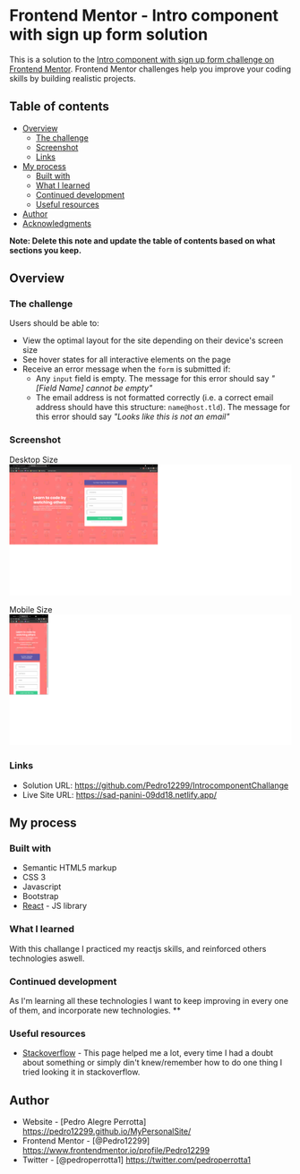 # Frontend Mentor - Intro component with sign up form solution

This is a solution to the [Intro component with sign up form challenge on Frontend Mentor](https://www.frontendmentor.io/challenges/intro-component-with-signup-form-5cf91bd49edda32581d28fd1). Frontend Mentor challenges help you improve your coding skills by building realistic projects. 

## Table of contents

- [Overview](#overview)
  - [The challenge](#the-challenge)
  - [Screenshot](#screenshot)
  - [Links](#links)
- [My process](#my-process)
  - [Built with](#built-with)
  - [What I learned](#what-i-learned)
  - [Continued development](#continued-development)
  - [Useful resources](#useful-resources)
- [Author](#author)
- [Acknowledgments](#acknowledgments)

**Note: Delete this note and update the table of contents based on what sections you keep.**

## Overview

### The challenge

Users should be able to:

- View the optimal layout for the site depending on their device's screen size
- See hover states for all interactive elements on the page
- Receive an error message when the `form` is submitted if:
  - Any `input` field is empty. The message for this error should say *"[Field Name] cannot be empty"*
  - The email address is not formatted correctly (i.e. a correct email address should have this structure: `name@host.tld`). The message for this error should say *"Looks like this is not an email"*

### Screenshot

Desktop Size
![](https://github.com/Pedro12299/IntrocomponentChallange/blob/main/screenshots/desktop-size.png?raw=true)

Mobile Size
![](https://github.com/Pedro12299/IntrocomponentChallange/blob/main/screenshots/mobile-size.png?raw=true)


### Links

- Solution URL: https://github.com/Pedro12299/IntrocomponentChallange
- Live Site URL: https://sad-panini-09dd18.netlify.app/

## My process

### Built with

- Semantic HTML5 markup
- CSS 3
- Javascript
- Bootstrap
- [React](https://reactjs.org/) - JS library


### What I learned

With this challange I practiced my reactjs skills, and reinforced others technologies aswell.

### Continued development

As I'm learning all these technologies I want to keep improving in every one of them, and incorporate new technologies.
**

### Useful resources

- [Stackoverflow](https://stackoverflow.com/) - This page helped me a lot, every time I had a doubt about something or simply din't knew/remember how to do one thing I tried looking it in stackoverflow.

## Author

- Website - [Pedro Alegre Perrotta] https://pedro12299.github.io/MyPersonalSite/
- Frontend Mentor - [@Pedro12299] https://www.frontendmentor.io/profile/Pedro12299
- Twitter - [@pedroperrotta1] https://twitter.com/pedroperrotta1

